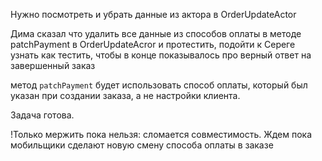 
Нужно посмотреть и убрать данные из актора в OrderUpdateActor

Дима сказал что удалить все данные из способов оплаты в 
методе patchPayment в OrderUpdateAcror и протестить,
подойти к Сереге узнать как тестить, чтобы в конце показывалось про верный ответ на завершенный заказ


метод `patchPayment` будет использовать способ оплаты, который был указан при создании заказа, а не настройки клиента.

Задача готова.

!Только мержить пока нельзя: сломается совместимость. Ждем пока мобильщики сделают новую смену способа оплаты в заказе


